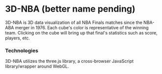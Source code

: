 # 3D-NBA (better name pending)

3D-NBA is 3D data visualization of all NBA Finals matches since the NBA-ABA merger in 1976. Each cube's color is representative of the winning team. Clicking on the cube will bring up that final's statistics such as score, players, etc. 

### Technologies

3D-NBA utilizes the three.js library, a cross-browser JavaScript library/wrapper around WebGL. 